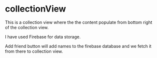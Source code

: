 # collectionView


This is a collection view where the the content populate from bottom right of the collection view.

I have used Firebase for data storage.

Add friend button will add names to the firebase database and we fetch it from there to collection view.

